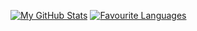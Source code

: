 [![My GitHub Stats](https://github-readme-stats.vercel.app/api?username=giannuzzoexe&show_icons=true&theme=jolly)](https://github.com/giannuzzoexe)
[![Favourite Languages](https://github-readme-stats.vercel.app/api/top-langs/?username=giannuzzoexe&langs_count=8&theme=jolly)](https://github.com/giannuzzoexe)
